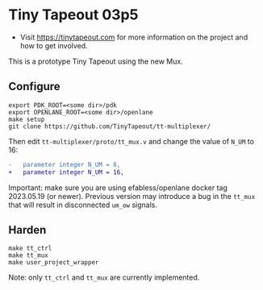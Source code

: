 # Tiny Tapeout 03p5

* Visit https://tinytapeout.com for more information on the project and how to get involved.

This is a prototype Tiny Tapeout using the new Mux.

## Configure

```
export PDK_ROOT=<some dir>/pdk
export OPENLANE_ROOT=<some dir>/openlane
make setup
git clone https://github.com/TinyTapeout/tt-multiplexer/
```

Then edit `tt-multiplexer/proto/tt_mux.v` and change the value of `N_UM` to 16:

```diff
-	parameter integer N_UM = 8,
+	parameter integer N_UM = 16,
```

Important: make sure you are using efabless/openlane docker tag 2023.05.19 (or newer). 
Previous version may introduce a bug in the `tt_mux` that will result in disconnected `um_ow` signals.

## Harden

```
make tt_ctrl
make tt_mux
make user_project_wrapper
```

Note: only `tt_ctrl` and `tt_mux` are currently implemented.